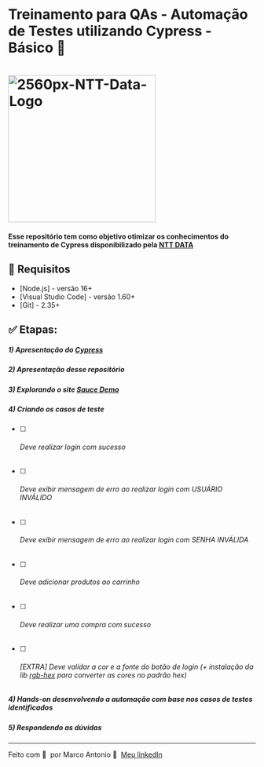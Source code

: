 # Treinamento para QAs - Automação de Testes utilizando Cypress - Básico 🚀

<h1 align="left">
    <img width="300px" src="https://i.ibb.co/qnhR4sx/2560px-NTT-Data-Logo.png" alt="2560px-NTT-Data-Logo">
</h1>

#### Esse repositório tem como objetivo otimizar os conhecimentos do treinamento de Cypress disponibilizado pela [NTT DATA](https://www.linkedin.com/company/ntt-data-europe-latam/mycompany/)

## 🔖 Requisitos

- [Node.js] - versão 16+
- [Visual Studio Code] - versão 1.60+
- [Git] - 2.35+

## ✅ Etapas:

##### 1) Apresentação do [Cypress](https://www.cypress.io/)
##### 2) Apresentação desse repositório
##### 3) Explorando o site [Sauce Demo](https://www.saucedemo.com)
##### 4) Criando os casos de teste
- [ ] ###### Deve realizar login com sucesso
- [ ] ###### Deve exibir mensagem de erro ao realizar login com USUÁRIO INVÁLIDO
- [ ] ###### Deve exibir mensagem de erro ao realizar login com SENHA INVÁLIDA
- [ ] ###### Deve adicionar produtos ao carrinho
- [ ] ###### Deve realizar uma compra com sucesso
- [ ] ###### [EXTRA] Deve validar a cor e a fonte do botão de login (+ instalação da lib [rgb-hex](https://www.npmjs.com/package/rgb-hex) para converter as cores no padrão hex)
##### 4) Hands-on desenvolvendo a automação com base nos casos de testes identificados
##### 5) Respondendo as dúvidas

---

Feito com 💙 &nbsp;por Marco Antonio 👋 &nbsp;[Meu linkedIn](https://www.linkedin.com/in/mrk-silva/)